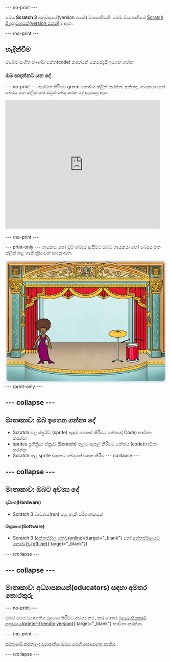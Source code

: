 \--- no-print \---

මෙය **Scratch 3** අනුවාදයේ(version එකේ) ව්‍යාපෘතියකි. මෙම ව්යාපෘතියේ [Scratch 2 අනුවාදයක්(version එකක්)](https://projects.raspberrypi.org/en/projects/rock-band-scratch2) ද ඇත.

\--- /no-print \---

## හැදින්වීම

ඔබේම සංගීත භාණ්ඩ කේත(code) කරන්නේ කෙසේදැයි ඉගෙන ගන්න!

### ඔබ සාදන්නට යන දේ

\--- no-print \--- ආරම්භ කිරීමට green කොඩිය ක්ලික් කරන්න. ඉන්පසු, ගායකයා හෝ බෙරය මත ක්ලික් කර ඔවුන් ශබ්ද කරන දේ ඇසෙනු ඇත.

<div class="scratch-preview">
  <iframe allowtransparency="true" width="485" height="402" src="https://scratch.mit.edu/projects/embed/276872220/?autostart=false" frameborder="0" scrolling="no"></iframe>
</div>

\--- /no-print \---

\--- print-only \--- ගායනය හෝ ඩ්‍රම් ශබ්දය ඇසීමට ඔබට ගායකයා හෝ බෙරය මත ක්ලික් කළ හැකි ක්‍රීඩාවක් සාදනු ඇත.

![ක්‍රීඩා තිර රුව](images/demo.png) \--- /print-only \---

## \--- collapse \---

## මාතෘකාව: ඔබ ඉගෙන ගන්නා දේ

+ Scratch වල ස්ප්‍රයිට් (sprite) ඇඳුම වෙනස් කිරීමට කේතය( Code) භාවිතා කරන්න
+ sprites ප්‍රතික්‍රියා ස්ක්‍රැච් (Scratch) තුලට ඈතුල් කිරීමට කේතය (code)භාවිතා කරන්න
+ Scratch තුල sprite එකකට ශබ්දයක් එකතු කිරීම \--- /collapse \---

## \--- collapse \---

## මාතෘකාව: ඔබට අවශ්‍ය දේ

#### දෘඩාංග(Hardware)

+ Scratch 3 ධාවනය(run) කළ හැකි පරිගණකයක්

#### මෘදුකාංග(Software)

+ Scratch 3 ([අන්තර්ජාල ගතව(online)](http://rpf.io/scratchon){:target="_blank"} හෝ [අන්තර්ජාලයට නොබැඳිව(offline)](http://rpf.io/scratchoff){:target="_blank"})

\--- /collapse \---

## \--- collapse \---

## මාතෘකාව: අධ්‍යාපකයන්(educators) සඳහා අමතර තොරතුරු

\--- no-print \---

ඔබට මෙම ව්‍යාපෘතිය මුද්‍රණය කිරීමට අවශ්‍ය නම්, කරුණාකර [මුද්‍රණ-හිතකාමී අනුවාදය(printer-friendly version)](https://projects.raspberrypi.org/en/projects/rock-band/print){:target="_blank"} භාවිතා කරන්න.

\--- /no-print \---

[ සම්පුර්ණ කරන ලද ව්‍යාපෘතිය ඔබට මෙහි සොයාගත හැකිය ](http://rpf.io/p/en/rock-band-get) .

\--- /collapse \---